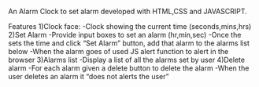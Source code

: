 ﻿<!-- Alarm Clock -->
An Alarm Clock to set alarm developed with HTML,CSS and JAVASCRIPT.

Features
1)Clock face:
    -Clock showing the current time (seconds,mins,hrs)
2)Set Alarm
    -Provide input boxes to set an alarm (hr,min,sec)
    -Once the sets the time and click “Set Alarm” button, add that alarm to the alarms list below
    -When the alarm goes of used JS alert function to alert in the browser
3)Alarms list
    -Display a list of all the alarms set by user
4)Delete alarm
    -For each alarm given a delete button to delete the alarm
    -When the user deletes an alarm it “does not alerts the user”
